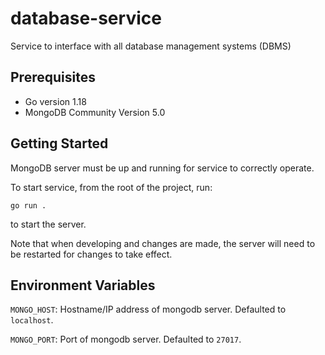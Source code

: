 # database-service
Service to interface with all database management systems (DBMS)

## Prerequisites
- Go version 1.18
- MongoDB Community Version 5.0

## Getting Started
MongoDB server must be up and running for service to correctly operate.

To start service, from the root of the project, run:

```go run .```

to start the server.

Note that when developing and changes are made, the server will need to be restarted for changes to take effect.

## Environment Variables
`MONGO_HOST`: Hostname/IP address of mongodb server. Defaulted to `localhost`.

`MONGO_PORT`: Port of mongodb server. Defaulted to `27017`.
